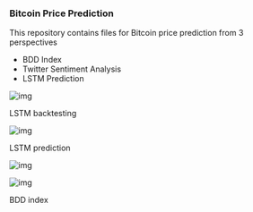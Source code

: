 ### Bitcoin Price Prediction

This repository contains files for Bitcoin price prediction from 3 perspectives
- BDD Index
- Twitter Sentiment Analysis
- LSTM Prediction



![img](https://upload-images.jianshu.io/upload_images/4576145-10776bd3caa925ad.png?imageMogr2/auto-orient/strip|imageView2/2/w/1200/format/webp)

LSTM backtesting



![img](https://upload-images.jianshu.io/upload_images/4576145-d6cab12d7357b86b.png?imageMogr2/auto-orient/strip|imageView2/2/w/1200/format/webp)

LSTM prediction



![img](https://upload-images.jianshu.io/upload_images/4576145-4d93d4029f810981.png?imageMogr2/auto-orient/strip|imageView2/2/w/1200/format/webp)



![img](https://upload-images.jianshu.io/upload_images/4576145-74190f51718d4e19.png?imageMogr2/auto-orient/strip|imageView2/2/w/1200/format/webp)

BDD index
